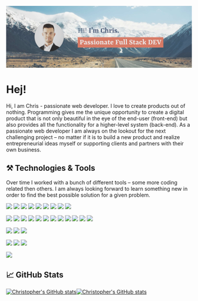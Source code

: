 [![Christopher Liedtke Header](https://raw.githubusercontent.com/christopherliedtke/christopherliedtke/main/img/github_header_cl_1500x500.png 'Header')](https://christopherliedtke.github.io/)

# Hej!

Hi, I am Chris - passionate web developer. I love to create products out of nothing. Programming gives me the unique opportunity to create a digital product that is not only beautiful in the eye of the end-user (front-end) but also provides all the functionality for a higher-level system (back-end). As a passionate web developer I am always on the lookout for the next challenging project &ndash; no matter if it is to build a new product and realize entrepreneurial ideas myself or supporting clients and partners with their own business.

## ⚒️ Technologies & Tools

Over time I worked with a bunch of different tools &ndash; some more coding related then others. I am always looking forward to learn something new in order to find the best possible solution for a given problem.

![](https://img.shields.io/badge/Code-Node.js-informational?style=flat&logo=node-dot-js&logoColor=white&color=D77A65&labelColor=465573)
![](https://img.shields.io/badge/Code-Vue.js-informational?style=flat&logo=vue-dot-js&logoColor=white&color=D77A65&labelColor=465573)
![](https://img.shields.io/badge/Code-React.js-informational?style=flat&logo=react&logoColor=white&color=D77A65&labelColor=465573)
![](https://img.shields.io/badge/Code-Gatsby.js-informational?style=flat&logo=gatsby&logoColor=white&color=D77A65&labelColor=465573)
![](https://img.shields.io/badge/Code-jQuery.js-informational?style=flat&logo=jquery&logoColor=white&color=D77A65&labelColor=465573)
![](https://img.shields.io/badge/Code-JavaScript-informational?style=flat&logo=javascript&logoColor=white&color=D77A65&labelColor=465573)
![](https://img.shields.io/badge/Code-CSS-informational?style=flat&logo=css3&logoColor=white&color=D77A65&labelColor=465573)
![](https://img.shields.io/badge/Code-HTML-informational?style=flat&logo=html5&logoColor=white&color=D77A65&labelColor=465573)
![](https://img.shields.io/badge/Code-SASS-informational?style=flat&logo=sass&logoColor=white&color=D77A65&labelColor=465573)

![](https://img.shields.io/badge/Tool-GraphQL-informational?style=flat&logo=graphql&logoColor=white&color=D77A65&labelColor=465573)
![](https://img.shields.io/badge/Tool-Bootstrap-informational?style=flat&logo=bootstrap&logoColor=white&color=D77A65&labelColor=465573)
![](https://img.shields.io/badge/Tool-MaterialUI-informational?style=flat&logo=material-ui&logoColor=white&color=D77A65&labelColor=465573)
![](https://img.shields.io/badge/Tool-Git-informational?style=flat&logo=git&logoColor=white&color=D77A65&labelColor=465573)
![](https://img.shields.io/badge/Tool-GitHub-informational?style=flat&logo=github&logoColor=white&color=D77A65&labelColor=465573)
![](https://img.shields.io/badge/Tool-Here%20Maps-informational?style=flat&logo=here&logoColor=white&color=D77A65&labelColor=465573)
![](https://img.shields.io/badge/Tool-Stripe-informational?style=flat&logo=stripe&logoColor=white&color=D77A65&labelColor=465573)
![](https://img.shields.io/badge/Tool-Socket.IO-informational?style=flat&logo=socket-dot-io&logoColor=white&color=D77A65&labelColor=465573)
![](https://img.shields.io/badge/Tool-Google%20Analytics-informational?style=flat&logo=google-analytics&logoColor=white&color=D77A65&labelColor=465573)
![](https://img.shields.io/badge/Tool-Google%20Ads-informational?style=flat&logo=google-ads&logoColor=white&color=D77A65&labelColor=465573)
![](https://img.shields.io/badge/Tool-Google%20Search%20Console-informational?style=flat&logo=google-search-console&logoColor=white&color=D77A65&labelColor=465573)
![](https://img.shields.io/badge/Tool-Figma-informational?style=flat&logo=figma&logoColor=white&color=D77A65&labelColor=465573)

![](https://img.shields.io/badge/DB-mongoDB-informational?style=flat&logo=mongodb&logoColor=white&color=D77A65&labelColor=465573)
![](https://img.shields.io/badge/DB-PostgreSQL-informational?style=flat&logo=postgresql&logoColor=white&color=D77A65&labelColor=465573)
![](https://img.shields.io/badge/DB-Redis-informational?style=flat&logo=redis&logoColor=white&color=D77A65&labelColor=465573)

![](https://img.shields.io/badge/CMS-WordPress-informational?style=flat&logo=wordpress&logoColor=white&color=D77A65&labelColor=465573)
![](https://img.shields.io/badge/CMS-Strapi-informational?style=flat&logo=strapi&logoColor=white&color=D77A65&labelColor=465573)
![](https://img.shields.io/badge/CMS-Contentful-informational?style=flat&logo=contentful&logoColor=white&color=D77A65&labelColor=465573)

![](https://img.shields.io/badge/Editor-VS%20Code-informational?style=flat&logo=visual-studio-code&logoColor=white&color=D77A65&labelColor=465573)

## 📈 GitHub Stats

<div style="display:flex">
    <a href="https://github.com/christopherliedtke/github-readme-stats" target="_blank"><img src="https://github-readme-stats.vercel.app/api?username=christopherliedtke&show_icons=true&theme=nord&count_private=true&hide=contribs,prs,issues&title_color=465573&text_color=465573&icon_color=D77A65&bg_color=FCFBFA&hide_border=true" alt="Christopher's GitHub stats" /></a>
    <a href="https://github.com/christopherliedtke/github-readme-stats" target="_blank"><img src="https://github-readme-stats.vercel.app/api/top-langs/?username=christopherliedtke&show_icons=true&theme=nord&count_private=true&hide=contribs,prs&title_color=465573&text_color=465573&icon_color=D77A65&bg_color=FCFBFA&hide_border=true" alt="Christopher's GitHub stats" /></a>
</div>

<!-- [![Christopher's GitHub stats](https://github-readme-stats.vercel.app/api?username=christopherliedtke&show_icons=true&theme=nord&count_private=true&hide=contribs,prs,issues&title_color=465573&text_color=465573&icon_color=D77A65&bg_color=FCFBFA&hide_border=true)](https://github.com/christopherliedtke/github-readme-stats)
[![Christopher's GitHub stats](https://github-readme-stats.vercel.app/api/top-langs/?username=christopherliedtke&show_icons=true&theme=nord&count_private=true&hide=contribs,prs&title_color=465573&text_color=465573&icon_color=D77A65&bg_color=FCFBFA&hide_border=true)](https://github.com/christopherliedtke/github-readme-stats) -->

<!--
**christopherliedtke/christopherliedtke** is a ✨ _special_ ✨ repository because its `README.md` (this file) appears on your GitHub profile.

Here are some ideas to get you started:

- 🔭 I’m currently working on ...
- 🌱 I’m currently learning ...
- 👯 I’m looking to collaborate on ...
- 🤔 I’m looking for help with ...
- 💬 Ask me about ...
- 📫 How to reach me: ...
- 😄 Pronouns: ...
- ⚡ Fun fact: ...
-->
